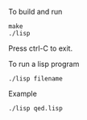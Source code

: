 To build and run

```
make
./lisp
```

Press ctrl-C to exit.

To run a lisp program

```
./lisp filename
```

Example

```
./lisp qed.lisp
```
